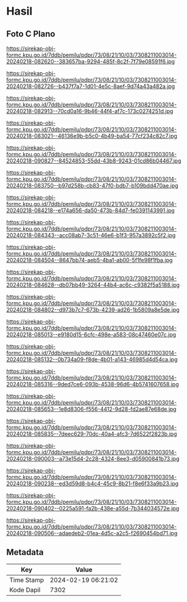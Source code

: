 # Hasil

## Foto C Plano

https://sirekap-obj-formc.kpu.go.id/7ddb/pemilu/pdpr/73/08/21/10/03/7308211003014-20240218-082620--383657ba-9294-485f-8c2f-7f79e08591f6.jpg

https://sirekap-obj-formc.kpu.go.id/7ddb/pemilu/pdpr/73/08/21/10/03/7308211003014-20240218-082726--b437f7a7-1d01-4e5c-8aef-9d74a43a482a.jpg

https://sirekap-obj-formc.kpu.go.id/7ddb/pemilu/pdpr/73/08/21/10/03/7308211003014-20240218-082913--70cd0a16-9b46-44f4-af7c-173c0274251d.jpg

https://sirekap-obj-formc.kpu.go.id/7ddb/pemilu/pdpr/73/08/21/10/03/7308211003014-20240218-083021--46136e9b-b5c0-4b49-ba54-77cf234c82c7.jpg

https://sirekap-obj-formc.kpu.go.id/7ddb/pemilu/pdpr/73/08/21/10/03/7308211003014-20240218-090827--84524853-55dd-43b8-9243-01cd86b04467.jpg

https://sirekap-obj-formc.kpu.go.id/7ddb/pemilu/pdpr/73/08/21/10/03/7308211003014-20240218-083750--b97d258b-cb83-47f0-bdb7-b109bdd470ae.jpg

https://sirekap-obj-formc.kpu.go.id/7ddb/pemilu/pdpr/73/08/21/10/03/7308211003014-20240218-084218--e174a656-da50-473b-84d7-fe0391143991.jpg

https://sirekap-obj-formc.kpu.go.id/7ddb/pemilu/pdpr/73/08/21/10/03/7308211003014-20240218-084343--acc08ab7-3c51-46e6-b1f3-957a3892c5f2.jpg

https://sirekap-obj-formc.kpu.go.id/7ddb/pemilu/pdpr/73/08/21/10/03/7308211003014-20240218-084504--8647bb74-aeb5-4ba1-ab00-5f1fe98f1fba.jpg

https://sirekap-obj-formc.kpu.go.id/7ddb/pemilu/pdpr/73/08/21/10/03/7308211003014-20240218-084628--db07bb49-3264-44b4-ac6c-c9382f5a5188.jpg

https://sirekap-obj-formc.kpu.go.id/7ddb/pemilu/pdpr/73/08/21/10/03/7308211003014-20240218-084802--d973b7c7-673b-4239-ad26-1b5809a8e5de.jpg

https://sirekap-obj-formc.kpu.go.id/7ddb/pemilu/pdpr/73/08/21/10/03/7308211003014-20240218-085013--e9180d15-6cfc-498e-a583-08c47460e07c.jpg

https://sirekap-obj-formc.kpu.go.id/7ddb/pemilu/pdpr/73/08/21/10/03/7308211003014-20240218-085132--0b734a09-f8de-4b01-a143-46985d4d54ca.jpg

https://sirekap-obj-formc.kpu.go.id/7ddb/pemilu/pdpr/73/08/21/10/03/7308211003014-20240218-085316--9ded7ce6-093b-4538-96d6-4b5741607658.jpg

https://sirekap-obj-formc.kpu.go.id/7ddb/pemilu/pdpr/73/08/21/10/03/7308211003014-20240218-085653--1e8d8306-f556-4412-9d28-fd2ae87e68de.jpg

https://sirekap-obj-formc.kpu.go.id/7ddb/pemilu/pdpr/73/08/21/10/03/7308211003014-20240218-085835--7deec629-70dc-40a4-afc3-7d6522f2823b.jpg

https://sirekap-obj-formc.kpu.go.id/7ddb/pemilu/pdpr/73/08/21/10/03/7308211003014-20240218-090003--a73e15d4-2c28-4324-8ee3-d05900841b73.jpg

https://sirekap-obj-formc.kpu.go.id/7ddb/pemilu/pdpr/73/08/21/10/03/7308211003014-20240218-090238--ed3d59d8-b4c4-45c9-8b21-f8e6f33a9b23.jpg

https://sirekap-obj-formc.kpu.go.id/7ddb/pemilu/pdpr/73/08/21/10/03/7308211003014-20240218-090402--0225a591-fa2b-438e-a55d-7b344034572e.jpg

https://sirekap-obj-formc.kpu.go.id/7ddb/pemilu/pdpr/73/08/21/10/03/7308211003014-20240218-090506--adaedeb2-01ea-4d5c-a2c5-f2690454bd71.jpg


## Metadata

| Key        | Value               |
| ---------- | ------------------- |
| Time Stamp | 2024-02-19 06:21:02 |
| Kode Dapil | 7302                |



